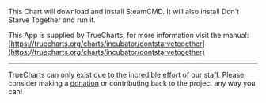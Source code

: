 This Chart will download and install SteamCMD. It will also install Don't Starve Together and run it.

This App is supplied by TrueCharts, for more information visit the manual: [https://truecharts.org/charts/incubator/dontstarvetogether](https://truecharts.org/charts/incubator/dontstarvetogether)

---

TrueCharts can only exist due to the incredible effort of our staff.
Please consider making a [donation](https://truecharts.org/sponsor) or contributing back to the project any way you can!
